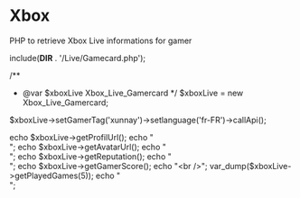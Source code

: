 Xbox
====

PHP to retrieve Xbox Live informations for gamer


include(__DIR__ . '/Live/Gamecard.php');

/**
 * @var $xboxLive Xbox_Live_Gamercard
 */
$xboxLive = new Xbox_Live_Gamercard;

$xboxLive->setGamerTag('xunnay')->setlanguage('fr-FR')->callApi();

echo $xboxLive->getProfilUrl();
echo "<br />";
echo $xboxLive->getAvatarUrl();
echo "<br />";
echo $xboxLive->getReputation();
echo "<br />";
echo $xboxLive->getGamerScore();
echo "<br />";
var_dump($xboxLive->getPlayedGames(5));
echo "<br />";
